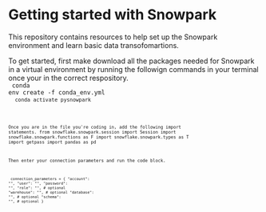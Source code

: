 # Getting started with Snowpark
This repository contains resources to help set up the Snowpark environment and learn basic data transofomartions.

To get started, first make download all the packages needed for Snowpark in a virtual environment by running the followign commands in your terminal once your in the correct respository.  <br>
<code> conda env create -f conda_env.yml <br>
<code> conda activate pysnowpark <code> <br> 

Once you are in the file you're coding in, add the following import statements. 
from snowflake.snowpark.session import Session
import snowflake.snowpark.functions as F
import snowflake.snowpark.types as T
import getpass
import pandas as pd

Then enter your connection parameters and run the code block.
    
<code> connection_parameters = {
    "account": "<your snowflake account>",
    "user": "<your snowflake user>",
    "password": "<your snowflake password>",
    "role": "<your snowflake role>",  # optional
    "warehouse": "<your snowflake warehouse>",  # optional
    "database": "<your snowflake database>",  # optional
    "schema": "<your snowflake schema>",  # optional
  }  <code>
